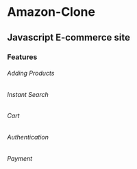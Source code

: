 # Amazon-Clone

## Javascript E-commerce site

### Features

###### Adding Products
###### Instant Search
###### Cart
###### Authentication
###### Payment
